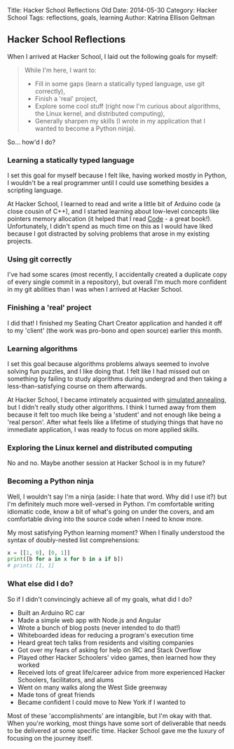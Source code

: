 Title: Hacker School Reflections Old
Date: 2014-05-30
Category: Hacker School
Tags: reflections, goals, learning
Author: Katrina Ellison Geltman

## Hacker School Reflections

When I arrived at Hacker School, I laid out the following goals for myself:

> While I'm here, I want to:
> - Fill in some gaps (learn a statically typed language, use git correctly),
> - Finish a 'real' project,
> - Explore some cool stuff (right now I'm curious about algorithms, the Linux kernel, and distributed computing),
> - Generally sharpen my skills (I wrote in my application that I wanted to become a Python ninja).

So... how'd I do?

### Learning a statically typed language
I set this goal for myself because I felt like, having worked mostly in Python, I wouldn't be a real programmer until I could use something besides a scripting language.

At Hacker School, I learned to read and write a little bit of Arduino code (a close cousin of C++), and I started learning about low-level concepts like pointers memory allocation (it helped that I read [Code](http://www.amazon.com/Code-Language-Computer-Hardware-Software/dp/0735611319/ref=sr_1_1?s=books&ie=UTF8&qid=1401493596&sr=1-1&keywords=code) - a great book!). Unfortunately, I didn't spend as much time on this as I would have liked because I got distracted by solving problems that arose in my existing projects.

### Using git correctly
I've had some scares (most recently, I accidentally created a duplicate copy of every single commit in a repository), but overall I'm much more confident in my git abilities than I was when I arrived at Hacker School.

### Finishing a 'real' project
I did that! I finished my Seating Chart Creator application and handed it off to my 'client' (the work was pro-bono and open source) earlier this month.

### Learning algorithms
I set this goal because algorithms problems always seemed to involve solving fun puzzles, and I like doing that. I felt like I had missed out on something by failing to study algorithms during undergrad and then taking a less-than-satisfying course on them afterwards.

At Hacker School, I became intimately acquainted with [simulated annealing](/simulated-annealing.html), but I didn't really study other algorithms. I think I turned away from them because it felt too much like being a 'student' and not enough like being a 'real person'. After what feels like a lifetime of studying things that have no immediate application, I was ready to focus on more applied skills.

### Exploring the Linux kernel and distributed computing
No and no. Maybe another session at Hacker School is in my future?

### Becoming a Python ninja
Well, I wouldn't say I'm a ninja (aside: I hate that word. Why did I use it?) but I'm definitely much more well-versed in Python. I'm comfortable writing idiomatic code, know a bit of what's going on under the covers, and am comfortable diving into the source code when I need to know more.

My most satisfying Python learning moment? When I finally understood the syntax of doubly-nested list comprehensions:
```python
x = [[1, 0], [0, 1]]
print([b for a in x for b in a if b])
# prints [1, 1]
```

### What else did I do?

So if I didn't convincingly achieve all of my goals, what did I do?

* Built an Arduino RC car
* Made a simple web app with Node.js and Angular
* Wrote a bunch of blog posts (never intended to do that!)
* Whiteboarded ideas for reducing a program's execution time
* Heard great tech talks from residents and visiting companies
* Got over my fears of asking for help on IRC and Stack Overflow
* Played other Hacker Schoolers' video games, then learned how they worked
* Received lots of great life/career advice from more experienced Hacker Schoolers, facilitators, and alums
* Went on many walks along the West Side greenway
* Made tons of great friends
* Became confident I could move to New York if I wanted to

Most of these 'accomplishments' are intangible, but I'm okay with that. When you're working, most things have some sort of deliverable that needs to be delivered at some specific time. Hacker School gave me the luxury of focusing on the journey itself.

